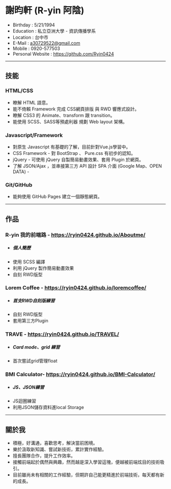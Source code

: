 # 謝昀軒 (R-yin 阿陰)

* Birthday : 5/21/1994
* Education : 私立亞洲大學 - 資訊傳播學系
* Location : 台中市
* E-Mail : a30729522@gmail.com
* Mobile : 0920-577503
* Personal Website : https://github.com/Ryin0424

***

## 技能

### HTML/CSS

* 瞭解 HTML 語意。
* 能不倚賴 Framework 完成 CSS網頁排版 與 RWD 響應式設計。
* 瞭解 CSS3 的 Animate、transform 跟 transition。
* 能使用 SCSS、SASS等預處利器 規劃 Web layout 架構。

### Javascript/Framework

* 對原生 Javascript 有基礎的了解，目前針對Vue.js學習中。
* CSS Framework - 對 BootStrap 、 Pure.css 有初步的認知。
* jQuery - 可使用 jQuery 自製簡易動畫效果、套用 Plugin 於網頁。
* 了解 JSON/Ajax ，並串接第三方 API 設計 SPA 介面 (Google Map、OPEN DATA) -

### Git/GitHub

* 能夠使用 GitHub Pages 建立一個靜態網頁。

***

## 作品

### R-yin 我的前端路 - https://ryin0424.github.io/Aboutme/
- ##### 個人簡歷
- 使用 SCSS 編譯
- 利用 jQuery 製作簡易動畫效果
- 自刻 RWD版型


### Lorem Coffee - https://ryin0424.github.io/loremcoffee/
- ##### 首支RWD自刻版練習
- 自刻 RWD版型
- 套用第三方Plugin


### TRAVE - https://ryin0424.github.io/TRAVEL/
- ##### Card mode、grid 練習
- 首次嘗試grid管理float


### BMI Calculator- https://ryin0424.github.io/BMI-Calculator/
- ##### JS、JSON練習
- JS迴圈練習
- 利用JSON儲存資料進local Storage

***

## 關於我
- 積極，好溝通，喜歡思考，解決當前困境。
- 樂於汲取新知識、嘗試新技術，累計實作經驗。
- 擅長團隊合作，提升工作效率。
- 接觸前端起於偶然與興趣，然而越是深入學習這塊，便越被前端炫目的技術吸引。
- 目前雖尚未有相關的工作經驗，但期許自己能更精進於前端技術，每天都有新的成長。
